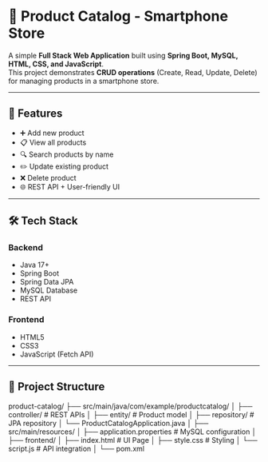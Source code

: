 # 📱 Product Catalog - Smartphone Store

A simple **Full Stack Web Application** built using **Spring Boot, MySQL, HTML, CSS, and JavaScript**.  
This project demonstrates **CRUD operations** (Create, Read, Update, Delete) for managing products in a smartphone store.

---

## 🚀 Features
- ➕ Add new product  
- 📋 View all products  
- 🔍 Search products by name  
- ✏️ Update existing product  
- ❌ Delete product  
- 🌐 REST API + User-friendly UI  

---

## 🛠 Tech Stack
### Backend
- Java 17+
- Spring Boot
- Spring Data JPA
- MySQL Database
- REST API

### Frontend
- HTML5
- CSS3
- JavaScript (Fetch API)

---

## 📂 Project Structure
product-catalog/
├── src/main/java/com/example/productcatalog/
│ ├── controller/ # REST APIs
│ ├── entity/ # Product model
│ ├── repository/ # JPA repository
│ └── ProductCatalogApplication.java
│
├── src/main/resources/
│ ├── application.properties # MySQL configuration
│
├── frontend/
│ ├── index.html # UI Page
│ ├── style.css # Styling
│ └── script.js # API integration
│
└── pom.xml
